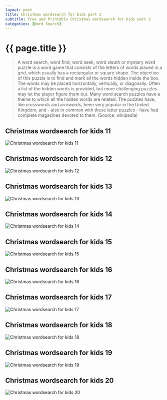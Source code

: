 ```yaml
---
layout: post
title: Christmas wordsearch for kids part 2
subtitle: Free and Printable Christmas wordsearch for kids part 2
categoties: [Word Search]
---
```

{{ page.title }}
================
> A word search, word find, word seek, word sleuth or mystery word puzzle is a word game that consists of the letters of words placed in a grid, which usually has a rectangular or square shape. The objective of this puzzle is to find and mark all the words hidden inside the box. The words may be placed horizontally, vertically, or diagonally. Often a list of the hidden words is provided, but more challenging puzzles may let the player figure them out. Many word search puzzles have a theme to which all the hidden words are related. The puzzles have, like crosswords and arrowords, been very popular in the United Kingdom, and - also in common with these latter puzzles - have had complete magazines devoted to them. (Source: wikipedia)

## Christmas wordsearch for kids 11
![Christmas wordsearch for kids 11](https://hoanghabelle.github.io/images/Christmas-wordsearch-for-kids%20(11).jpg "Christmas wordsearch for kids 11")

## Christmas wordsearch for kids 12
![Christmas wordsearch for kids 12](https://hoanghabelle.github.io/images/Christmas-wordsearch-for-kids%20(12).jpg "Christmas wordsearch for kids 12")

## Christmas wordsearch for kids 13
![Christmas wordsearch for kids 13](https://hoanghabelle.github.io/images/Christmas-wordsearch-for-kids%20(13).jpg "Christmas wordsearch for kids 13")

## Christmas wordsearch for kids 14
![Christmas wordsearch for kids 14](https://hoanghabelle.github.io/images/Christmas-wordsearch-for-kids%20(14).jpg "Christmas wordsearch for kids 14")

<script async src="//pagead2.googlesyndication.com/pagead/js/adsbygoogle.js"></script><ins class="adsbygoogle" style="display:block" data-ad-format="fluid" data-ad-layout-key="-8i+1w-dq+e9+ft" data-ad-client="ca-pub-6753140515841889" data-ad-slot="6190446671"></ins> <script> (adsbygoogle = window.adsbygoogle || []).push({}); </script>

## Christmas wordsearch for kids 15
![Christmas wordsearch for kids 15](https://hoanghabelle.github.io/images/Christmas-wordsearch-for-kids%20(15).jpg "Christmas wordsearch for kids 15")

## Christmas wordsearch for kids 16
![Christmas wordsearch for kids 16](https://hoanghabelle.github.io/images/Christmas-wordsearch-for-kids%20(16).jpg "Christmas wordsearch for kids 16")

## Christmas wordsearch for kids 17
![Christmas wordsearch for kids 17](https://hoanghabelle.github.io/images/Christmas-wordsearch-for-kids%20(17).jpg "Christmas wordsearch for kids 17")

## Christmas wordsearch for kids 18
![Christmas wordsearch for kids 18](https://hoanghabelle.github.io/images/Christmas-wordsearch-for-kids%20(18).jpg "Christmas wordsearch for kids 18")

<script async src="//pagead2.googlesyndication.com/pagead/js/adsbygoogle.js"></script><ins class="adsbygoogle" style="display:block" data-ad-format="fluid" data-ad-layout-key="-8i+1w-dq+e9+ft" data-ad-client="ca-pub-6753140515841889" data-ad-slot="6190446671"></ins> <script> (adsbygoogle = window.adsbygoogle || []).push({}); </script>

## Christmas wordsearch for kids 19
![Christmas wordsearch for kids 19](https://hoanghabelle.github.io/images/Christmas-wordsearch-for-kids%20(19).jpg "Christmas wordsearch for kids 19")

## Christmas wordsearch for kids 20
![Christmas wordsearch for kids 20](https://hoanghabelle.github.io/images/Christmas-wordsearch-for-kids%20(20).jpg "Christmas wordsearch for kids 20")

